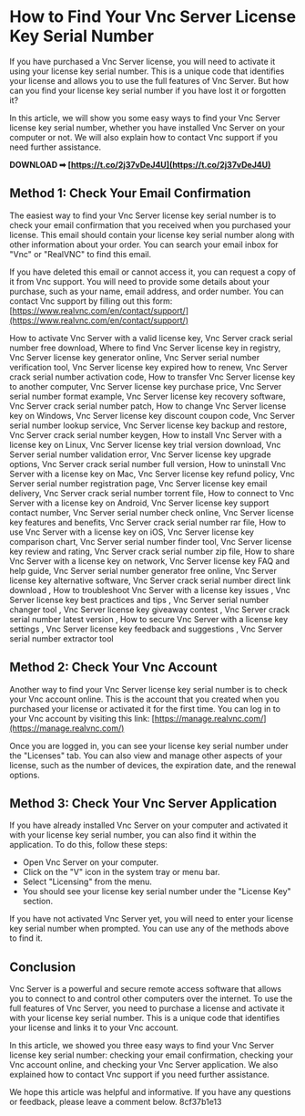 # How to Find Your Vnc Server License Key Serial Number
 
If you have purchased a Vnc Server license, you will need to activate it using your license key serial number. This is a unique code that identifies your license and allows you to use the full features of Vnc Server. But how can you find your license key serial number if you have lost it or forgotten it?
 
In this article, we will show you some easy ways to find your Vnc Server license key serial number, whether you have installed Vnc Server on your computer or not. We will also explain how to contact Vnc support if you need further assistance.
 
**DOWNLOAD ➡ [https://t.co/2j37vDeJ4U](https://t.co/2j37vDeJ4U)**


  
## Method 1: Check Your Email Confirmation
 
The easiest way to find your Vnc Server license key serial number is to check your email confirmation that you received when you purchased your license. This email should contain your license key serial number along with other information about your order. You can search your email inbox for "Vnc" or "RealVNC" to find this email.
 
If you have deleted this email or cannot access it, you can request a copy of it from Vnc support. You will need to provide some details about your purchase, such as your name, email address, and order number. You can contact Vnc support by filling out this form: [https://www.realvnc.com/en/contact/support/](https://www.realvnc.com/en/contact/support/)
 
How to activate Vnc Server with a valid license key,  Vnc Server crack serial number free download,  Where to find Vnc Server license key in registry,  Vnc Server license key generator online,  Vnc Server serial number verification tool,  Vnc Server license key expired how to renew,  Vnc Server crack serial number activation code,  How to transfer Vnc Server license key to another computer,  Vnc Server license key purchase price,  Vnc Server serial number format example,  Vnc Server license key recovery software,  Vnc Server crack serial number patch,  How to change Vnc Server license key on Windows,  Vnc Server license key discount coupon code,  Vnc Server serial number lookup service,  Vnc Server license key backup and restore,  Vnc Server crack serial number keygen,  How to install Vnc Server with a license key on Linux,  Vnc Server license key trial version download,  Vnc Server serial number validation error,  Vnc Server license key upgrade options,  Vnc Server crack serial number full version,  How to uninstall Vnc Server with a license key on Mac,  Vnc Server license key refund policy,  Vnc Server serial number registration page,  Vnc Server license key email delivery,  Vnc Server crack serial number torrent file,  How to connect to Vnc Server with a license key on Android,  Vnc Server license key support contact number,  Vnc Server serial number check online,  Vnc Server license key features and benefits,  Vnc Server crack serial number rar file,  How to use Vnc Server with a license key on iOS,  Vnc Server license key comparison chart,  Vnc Server serial number finder tool,  Vnc Server license key review and rating,  Vnc Server crack serial number zip file,  How to share Vnc Server with a license key on network,  Vnc Server license key FAQ and help guide,  Vnc Server serial number generator free online,  Vnc Server license key alternative software,  Vnc Server crack serial number direct link download ,  How to troubleshoot Vnc Server with a license key issues ,  Vnc Server license key best practices and tips ,  Vnc Server serial number changer tool ,  Vnc Server license key giveaway contest ,  Vnc Server crack serial number latest version ,  How to secure Vnc Server with a license key settings ,  Vnc Server license key feedback and suggestions ,  Vnc Server serial number extractor tool
  
## Method 2: Check Your Vnc Account
 
Another way to find your Vnc Server license key serial number is to check your Vnc account online. This is the account that you created when you purchased your license or activated it for the first time. You can log in to your Vnc account by visiting this link: [https://manage.realvnc.com/](https://manage.realvnc.com/)
 
Once you are logged in, you can see your license key serial number under the "Licenses" tab. You can also view and manage other aspects of your license, such as the number of devices, the expiration date, and the renewal options.
  
## Method 3: Check Your Vnc Server Application
 
If you have already installed Vnc Server on your computer and activated it with your license key serial number, you can also find it within the application. To do this, follow these steps:
 
- Open Vnc Server on your computer.
- Click on the "V" icon in the system tray or menu bar.
- Select "Licensing" from the menu.
- You should see your license key serial number under the "License Key" section.

If you have not activated Vnc Server yet, you will need to enter your license key serial number when prompted. You can use any of the methods above to find it.
  
## Conclusion
 
Vnc Server is a powerful and secure remote access software that allows you to connect to and control other computers over the internet. To use the full features of Vnc Server, you need to purchase a license and activate it with your license key serial number. This is a unique code that identifies your license and links it to your Vnc account.
 
In this article, we showed you three easy ways to find your Vnc Server license key serial number: checking your email confirmation, checking your Vnc account online, and checking your Vnc Server application. We also explained how to contact Vnc support if you need further assistance.
 
We hope this article was helpful and informative. If you have any questions or feedback, please leave a comment below.
 8cf37b1e13
 
